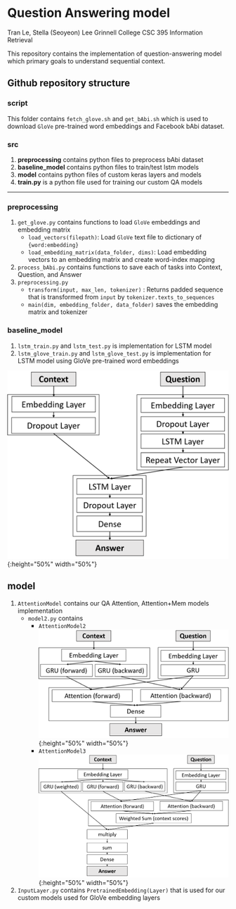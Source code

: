 # Question Answering model

Tran Le, Stella (Seoyeon) Lee
Grinnell College CSC 395 Information Retrieval

This repository contains the implementation of question-answering model which primary goals to understand sequential context. 

## Github repository structure

### script

This folder contains `fetch_glove.sh` and `get_bAbi.sh` which is used to download `GloVe` pre-trained word embeddings and Facebook bAbi dataset.

### src

1. **preprocessing** contains python files to preprocess bAbi dataset
2. **baseline_model** contains python files to train/test lstm models
3. **model** contains python files of custom keras layers and models
4. **train.py** is a python file used for training our custom QA models

---

### preprocessing

1. `get_glove.py` contains functions to load `GloVe` embeddings and embedding matrix
   - `load_vectors(filepath)`: Load `GloVe` text file to dictionary of `{word:embedding}`
   - `load_embedding_matrix(data_folder, dims)`: Load embedding vectors to an embedding matrix and create word-index mapping
2. `process_bAbi.py` contains functions to save each of tasks into Context, Question, and Answer 
3. `preprocessing.py`
   - `transform(input, max_len, tokenizer)` : Returns padded sequence that is transformed from `input` by `tokenizer.texts_to_sequences`
   - `main(dim, embedding_folder, data_folder)` saves the embedding matrix and tokenizer

### baseline_model

1. `lstm_train.py` and `lstm_test.py` is implementation for LSTM model 
2. `lstm_glove_train.py` and `lstm_glove_test.py` is implementation for LSTM model using GloVe pre-trained word embeddings

![LSTM](paper/LSTMModel.png){:height="50%" width="50%"}

## model

1. `AttentionModel` contains our QA Attention, Attention+Mem models implementation
   - `model2.py` contains
     - `AttentionModel2`
     ![Attention](paper/AttentionModel.png){:height="50%" width="50%"}
     - `AttentionModel3`
     ![AttentionMEM](paper/AttentionMemModel.png){:height="50%" width="50%"}
2. `InputLayer.py` contains `PretrainedEmbedding(Layer)` that is used for our custom models used for GloVe embedding layers
